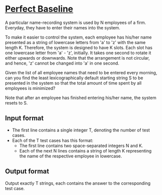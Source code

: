 # [Perfect Baseline][link]

A particular name-recording system is used by N employees of a firm. Everyday, they have to enter their names into the system.

To make it easier to control the system, each employee has his/her name presented as a string of lowercase letters from 'a' to 'z' with the same length K. Therefore, the system is designed to have K slots. Each slot has one lowercase letter from 'a' - 'z', initially. It takes one second to rotate it either upwards or downwards. Note that the arrangement is not circular, and hence, 'z' cannot be changed into 'a' in one second.

Given the list of all employee names that need to be entered every morning, can you find the least lexicographically default starting string S to be presented in the system so that the total amount of time spent by all employees is minimized?

Note that after an employee has finished entering his/her name, the system resets to S.

## Input format

- The first line contains a single integer T, denoting the number of test cases.
- Each of the T test cases has this format:
  - The first line contains two space-separated integers N and K.
  - Each of the next N lines contains a string of length K representing the name of the respective employee in lowercase.

## Output format

Output exactly T strings, each contains the answer to the corresponding test case.

[link]: https://www.hackerearth.com/practice/basic-programming/implementation/basics-of-implementation/practice-problems/algorithm/perfect-baseline/
